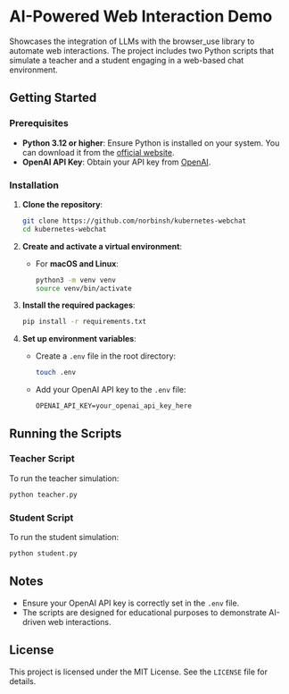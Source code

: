 # AI-Powered Web Interaction Demo

Showcases the integration of LLMs with the browser_use library to automate web interactions. The project includes two Python scripts that simulate a teacher and a student engaging in a web-based chat environment.

## Getting Started

### Prerequisites

- **Python 3.12 or higher**: Ensure Python is installed on your system. You can download it from the [official website](https://www.python.org/downloads/).
- **OpenAI API Key**: Obtain your API key from [OpenAI](https://platform.openai.com/account/api-keys).

### Installation

1. **Clone the repository**:

   ```bash
   git clone https://github.com/norbinsh/kubernetes-webchat
   cd kubernetes-webchat
   ```

2. **Create and activate a virtual environment**:

   - For **macOS and Linux**:

     ```bash
     python3 -m venv venv
     source venv/bin/activate
     ```

3. **Install the required packages**:

   ```bash
   pip install -r requirements.txt
   ```

4. **Set up environment variables**:

   - Create a `.env` file in the root directory:

     ```bash
     touch .env
     ```

   - Add your OpenAI API key to the `.env` file:

     ```env
     OPENAI_API_KEY=your_openai_api_key_here
     ```

## Running the Scripts

### Teacher Script

To run the teacher simulation:

```bash
python teacher.py
```

### Student Script

To run the student simulation:

```bash
python student.py
```

## Notes

- Ensure your OpenAI API key is correctly set in the `.env` file.
- The scripts are designed for educational purposes to demonstrate AI-driven web interactions.

## License

This project is licensed under the MIT License. See the `LICENSE` file for details.
